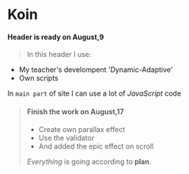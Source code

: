 # Koin

#### Header is ready on August,9

> In this header I use:

* My teacher's develompent 'Dynamic-Adaptive'
* Own scripts

In <code>main part</code> of site I can use a lot of <em>JavaScript</em> code 



> #### Finish the work on  August,17
>
> - Create own parallax effect
> - Use the validator
> - And added the epic effect on scroll
>
>  *Everything* is going according to **plan**.